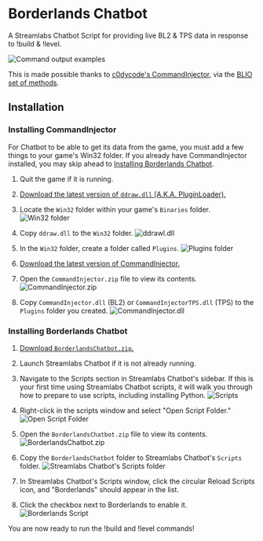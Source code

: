 # Borderlands Chatbot
A Streamlabs Chatbot Script for providing live BL2 &amp; TPS data in response to !build &amp; !level.

![Command output examples](https://i.imgur.com/sVpDAik.png)

This is made possible thanks to [c0dycode's CommandInjector](https://github.com/c0dycode/BL-CommandInjector), via the [BLIO set of methods](https://github.com/mopioid/BLIO).

## Installation

### Installing CommandInjector
For Chatbot to be able to get its data from the game, you must add a few things to your game's Win32 folder. If you already have CommandInjector installed, you may skip ahead to [Installing Borderlands Chatbot](#installing-borderlands-chatbot).

1. Quit the game if it is running.
2. [Download the latest version of `ddraw.dll` (A.K.A. PluginLoader).](https://github.com/c0dycode/BorderlandsPluginLoader/releases)
3. Locate the `Win32` folder within your game's `Binaries` folder. ![Win32 folder](https://i.imgur.com/t6OI06l.png)

4. Copy `ddraw.dll` to the `Win32` folder. ![ddrawl.dll](https://i.imgur.com/FHfiSqg.png)

5. In the `Win32` folder, create a folder called `Plugins`. ![Plugins folder](https://i.imgur.com/CDdoKDs.png)

7. [Download the latest version of CommandInjector.](https://github.com/c0dycode/BL-CommandInjector/blob/master/CommandInjector.zip)

6. Open the `CommandInjector.zip` file to view its contents. ![CommandInjector.zip](https://i.imgur.com/r1I3b26.png)

7. Copy `CommandInjector.dll` (BL2) or `CommandInjectorTPS.dll` (TPS) to the `Plugins` folder you created. ![CommandInjector.dll](https://i.imgur.com/U9OSqcV.png)

### Installing Borderlands Chatbot

1. [Download `BorderlandsChatbot.zip`.](https://github.com/mopioid/Borderlands-Chatbot/blob/master/BorderlandsChatbot.zip)
2. Launch Streamlabs Chatbot if it is not already running.
3. Navigate to the Scripts section in Streamlabs Chatbot's sidebar. If this is your first time using Streamlabs Chatbot scripts, it will walk you through how to prepare to use scripts, including installing Python. ![Scripts](https://i.imgur.com/be7rfSO.png)

4. Right-click in the scripts window and select "Open Script Folder." ![Open Script Folder](https://i.imgur.com/h09j7jM.png)

5. Open the `BorderlandsChatbot.zip` file to view its contents. ![BorderlandsChatbot.zip](https://i.imgur.com/9TW85Di.png)

6. Copy the `BorderlandsChatbot` folder to Streamlabs Chatbot's `Scripts` folder. ![Streamlabs Chatbot's `Scripts` folder](https://i.imgur.com/uPDdSag.png)

7. In Streamlabs Chatbot's Scripts window, click the circular Reload Scripts icon, and "Borderlands" should appear in the list.

8. Click the checkbox next to Borderlands to enable it. ![Borderlands Script](https://i.imgur.com/gOWvMli.png)

You are now ready to run the !build and !level commands!
